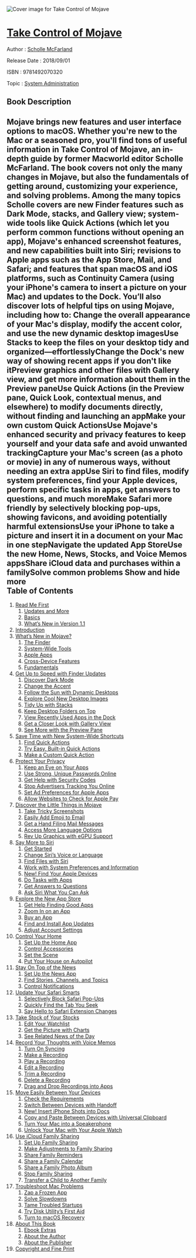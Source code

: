 ![Cover image for Take Control of Mojave](https://imgdetail.ebookreading.net/cover/cover/20200215/EB9781492070320.jpg)

[Take Control of Mojave](https://ebookreading.net/view/book/Take+Control+of+Mojave-EB9781492070320_1.html "Take Control of Mojave")
====================================================================================================================

Author : [Scholle McFarland](https://ebookreading.net/search/author/Scholle+McFarland)

Release Date : 2018/09/01

ISBN : 9781492070320

Topic : [System Administration](https://ebookreading.net/search/category/system-administration)

Book Description
-----------------

 Mojave brings new features and user interface options to macOS. Whether you're new to the Mac or a seasoned pro, you'll find tons of useful information in Take Control of Mojave, an in-depth guide by former Macworld editor Scholle McFarland. The book covers not only the many changes in Mojave, but also the fundamentals of getting around, customizing your experience, and solving problems.
Among the many topics Scholle covers are new Finder features such as Dark Mode, stacks, and Gallery view; system-wide tools like Quick Actions (which let you perform common functions without opening an app), Mojave's enhanced screenshot features, and new capabilities built into Siri; revisions to Apple apps such as the App Store, Mail, and Safari; and features that span macOS and iOS platforms, such as Continuity Camera (using your iPhone's camera to insert a picture on your Mac) and updates to the Dock.
You’ll also discover lots of helpful tips on using Mojave, including how to:
Change the overall appearance of your Mac's display, modify the accent color, and use the new dynamic desktop imagesUse Stacks to keep the files on your desktop tidy and organized—effortlesslyChange the Dock's new way of showing recent apps if you don't like itPreview graphics and other files with Gallery view, and get more information about them in the Preview paneUse Quick Actions (in the Preview pane, Quick Look, contextual menus, and elsewhere) to modify documents directly, without finding and launching an appMake your own custom Quick ActionsUse Mojave's enhanced security and privacy features to keep yourself and your data safe and avoid unwanted trackingCapture your Mac's screen (as a photo or movie) in any of numerous ways, without needing an extra appUse Siri to find files, modify system preferences, find your Apple devices, perform specific tasks in apps, get answers to questions, and much moreMake Safari more friendly by selectively blocking pop-ups, showing favicons, and avoiding potentially harmful extensionsUse your iPhone to take a picture and insert it in a document on your Mac in one stepNavigate the updated App StoreUse the new Home, News, Stocks, and Voice Memos appsShare iCloud data and purchases within a familySolve common problems        Show and hide more                
Table of Contents
-----------------

1. [Read Me First](https://ebookreading.net/view/book/Take+Control+of+Mojave-EB9781492070320_4.html#ReadMeFirst)
    1. [Updates and More](https://ebookreading.net/view/book/Take+Control+of+Mojave-EB9781492070320_4.html#UpdatesandMore)
    1. [Basics](https://ebookreading.net/view/book/Take+Control+of+Mojave-EB9781492070320_4.html#Basics)
    1. [What’s New in Version 1.1](https://ebookreading.net/view/book/Take+Control+of+Mojave-EB9781492070320_4.html#WhatsNewinVersion11)
1. [Introduction](https://ebookreading.net/view/book/Take+Control+of+Mojave-EB9781492070320_5.html#Introduction)
1. [What’s New in Mojave?](https://ebookreading.net/view/book/Take+Control+of+Mojave-EB9781492070320_6.html#WhatsNewinMojave)
    1. [The Finder](https://ebookreading.net/view/book/Take+Control+of+Mojave-EB9781492070320_6.html#TheFinder)
    1. [System-Wide Tools](https://ebookreading.net/view/book/Take+Control+of+Mojave-EB9781492070320_6.html#SystemWideTools)
    1. [Apple Apps](https://ebookreading.net/view/book/Take+Control+of+Mojave-EB9781492070320_6.html#AppleApps)
    1. [Cross-Device Features](https://ebookreading.net/view/book/Take+Control+of+Mojave-EB9781492070320_6.html#CrossDeviceFeatures)
    1. [Fundamentals](https://ebookreading.net/view/book/Take+Control+of+Mojave-EB9781492070320_6.html#Fundamentals)
1. [Get Up to Speed with Finder Updates](https://ebookreading.net/view/book/Take+Control+of+Mojave-EB9781492070320_7.html#GetUptoSpeedwithFin)
    1. [Discover Dark Mode](https://ebookreading.net/view/book/Take+Control+of+Mojave-EB9781492070320_7.html#DiscoverDarkMode)
    1. [Change the Accent](https://ebookreading.net/view/book/Take+Control+of+Mojave-EB9781492070320_7.html#ChangetheAccent)
    1. [Follow the Sun with Dynamic Desktops](https://ebookreading.net/view/book/Take+Control+of+Mojave-EB9781492070320_7.html#FollowtheSunwithDyn)
    1. [Explore Cool New Desktop Images](https://ebookreading.net/view/book/Take+Control+of+Mojave-EB9781492070320_7.html#ExploreCoolNewDeskt)
    1. [Tidy Up with Stacks](https://ebookreading.net/view/book/Take+Control+of+Mojave-EB9781492070320_7.html#TidyUpwithStacks)
    1. [Keep Desktop Folders on Top](https://ebookreading.net/view/book/Take+Control+of+Mojave-EB9781492070320_7.html#KeepDesktopFolderso)
    1. [View Recently Used Apps in the Dock](https://ebookreading.net/view/book/Take+Control+of+Mojave-EB9781492070320_7.html#ViewRecentlyUsedApp)
    1. [Get a Closer Look with Gallery View](https://ebookreading.net/view/book/Take+Control+of+Mojave-EB9781492070320_7.html#GetaCloserLookwithG)
    1. [See More with the Preview Pane](https://ebookreading.net/view/book/Take+Control+of+Mojave-EB9781492070320_7.html#SeeMorewiththePrevi)
1. [Save Time with New System-Wide Shortcuts](https://ebookreading.net/view/book/Take+Control+of+Mojave-EB9781492070320_8.html#SaveTimewithNewSyst)
    1. [Find Quick Actions](https://ebookreading.net/view/book/Take+Control+of+Mojave-EB9781492070320_8.html#FindQuickActions)
    1. [Try Easy, Built-in Quick Actions](https://ebookreading.net/view/book/Take+Control+of+Mojave-EB9781492070320_8.html#TryEasyBuiltinQuick)
    1. [Make a Custom Quick Action](https://ebookreading.net/view/book/Take+Control+of+Mojave-EB9781492070320_8.html#MakeaCustomQuickAct)
1. [Protect Your Privacy](https://ebookreading.net/view/book/Take+Control+of+Mojave-EB9781492070320_9.html#ProtectYourPrivacy)
    1. [Keep an Eye on Your Apps](https://ebookreading.net/view/book/Take+Control+of+Mojave-EB9781492070320_9.html#KeepanEyeonYourApps)
    1. [Use Strong, Unique Passwords Online](https://ebookreading.net/view/book/Take+Control+of+Mojave-EB9781492070320_9.html#UseStrongUniquePass)
    1. [Get Help with Security Codes](https://ebookreading.net/view/book/Take+Control+of+Mojave-EB9781492070320_9.html#GetHelpwithSecurity)
    1. [Stop Advertisers Tracking You Online](https://ebookreading.net/view/book/Take+Control+of+Mojave-EB9781492070320_9.html#StopAdvertisersTrac)
    1. [Set Ad Preferences for Apple Apps](https://ebookreading.net/view/book/Take+Control+of+Mojave-EB9781492070320_9.html#SetAdPreferencesfor)
    1. [Allow Websites to Check for Apple Pay](https://ebookreading.net/view/book/Take+Control+of+Mojave-EB9781492070320_9.html#AllowWebsitestoChec)
1. [Discover the Little Things in Mojave](https://ebookreading.net/view/book/Take+Control+of+Mojave-EB9781492070320_10.html#DiscovertheLittleTh)
    1. [Take Tricky Screenshots](https://ebookreading.net/view/book/Take+Control+of+Mojave-EB9781492070320_10.html#TakeTrickyScreensho)
    1. [Easily Add Emoji to Email](https://ebookreading.net/view/book/Take+Control+of+Mojave-EB9781492070320_10.html#EasilyAddEmojitoEma)
    1. [Get a Hand Filing Mail Messages](https://ebookreading.net/view/book/Take+Control+of+Mojave-EB9781492070320_10.html#GetaHandFilingMailM)
    1. [Access More Language Options](https://ebookreading.net/view/book/Take+Control+of+Mojave-EB9781492070320_10.html#AccessMoreLanguageO)
    1. [Rev Up Graphics with eGPU Support](https://ebookreading.net/view/book/Take+Control+of+Mojave-EB9781492070320_10.html#RevUpGraphicswitheG)
1. [Say More to Siri](https://ebookreading.net/view/book/Take+Control+of+Mojave-EB9781492070320_11.html#SayMoretoSiri)
    1. [Get Started](https://ebookreading.net/view/book/Take+Control+of+Mojave-EB9781492070320_11.html#GetStarted)
    1. [Change Siri’s Voice or Language](https://ebookreading.net/view/book/Take+Control+of+Mojave-EB9781492070320_11.html#ChangeSirisVoiceorL)
    1. [Find Files with Siri](https://ebookreading.net/view/book/Take+Control+of+Mojave-EB9781492070320_11.html#FindFileswithSiri)
    1. [Work with System Preferences and Information](https://ebookreading.net/view/book/Take+Control+of+Mojave-EB9781492070320_11.html#WorkwithSystemPrefe)
    1. [New! Find Your Apple Devices](https://ebookreading.net/view/book/Take+Control+of+Mojave-EB9781492070320_11.html#NewFindYourAppleDev)
    1. [Do Tasks with Apps](https://ebookreading.net/view/book/Take+Control+of+Mojave-EB9781492070320_11.html#DoTaskswithApps)
    1. [Get Answers to Questions](https://ebookreading.net/view/book/Take+Control+of+Mojave-EB9781492070320_11.html#GetAnswerstoQuestio)
    1. [Ask Siri What You Can Ask](https://ebookreading.net/view/book/Take+Control+of+Mojave-EB9781492070320_11.html#AskSiriWhatYouCanAs)
1. [Explore the New App Store](https://ebookreading.net/view/book/Take+Control+of+Mojave-EB9781492070320_12.html#ExploretheNewAppSto)
    1. [Get Help Finding Good Apps](https://ebookreading.net/view/book/Take+Control+of+Mojave-EB9781492070320_12.html#GetHelpFindingGoodA)
    1. [Zoom In on an App](https://ebookreading.net/view/book/Take+Control+of+Mojave-EB9781492070320_12.html#ZoomInonanApp)
    1. [Buy an App](https://ebookreading.net/view/book/Take+Control+of+Mojave-EB9781492070320_12.html#BuyanApp)
    1. [Find and Install App Updates](https://ebookreading.net/view/book/Take+Control+of+Mojave-EB9781492070320_12.html#FindandInstallAppUp)
    1. [Adjust Account Settings](https://ebookreading.net/view/book/Take+Control+of+Mojave-EB9781492070320_12.html#AdjustAccountSettin)
1. [Control Your Home](https://ebookreading.net/view/book/Take+Control+of+Mojave-EB9781492070320_13.html#ControlYourHome)
    1. [Set Up the Home App](https://ebookreading.net/view/book/Take+Control+of+Mojave-EB9781492070320_13.html#SetUptheHomeApp)
    1. [Control Accessories](https://ebookreading.net/view/book/Take+Control+of+Mojave-EB9781492070320_13.html#ControlAccessories)
    1. [Set the Scene](https://ebookreading.net/view/book/Take+Control+of+Mojave-EB9781492070320_13.html#SettheScene)
    1. [Put Your House on Autopilot](https://ebookreading.net/view/book/Take+Control+of+Mojave-EB9781492070320_13.html#PutYourHouseonAutop)
1. [Stay On Top of the News](https://ebookreading.net/view/book/Take+Control+of+Mojave-EB9781492070320_14.html#StayOnTopoftheNews)
    1. [Set Up the News App](https://ebookreading.net/view/book/Take+Control+of+Mojave-EB9781492070320_14.html#SetUptheNewsApp)
    1. [Find Stories, Channels, and Topics](https://ebookreading.net/view/book/Take+Control+of+Mojave-EB9781492070320_14.html#FindStoriesChannels)
    1. [Control Notifications](https://ebookreading.net/view/book/Take+Control+of+Mojave-EB9781492070320_14.html#ControlNotification)
1. [Update Your Safari Smarts](https://ebookreading.net/view/book/Take+Control+of+Mojave-EB9781492070320_15.html#UpdateYourSafariSma)
    1. [Selectively Block Safari Pop-Ups](https://ebookreading.net/view/book/Take+Control+of+Mojave-EB9781492070320_15.html#SelectivelyBlockSaf)
    1. [Quickly Find the Tab You Seek](https://ebookreading.net/view/book/Take+Control+of+Mojave-EB9781492070320_15.html#QuicklyFindtheTabYo)
    1. [Say Hello to Safari Extension Changes](https://ebookreading.net/view/book/Take+Control+of+Mojave-EB9781492070320_15.html#SayHellotoSafariExt)
1. [Take Stock of Your Stocks](https://ebookreading.net/view/book/Take+Control+of+Mojave-EB9781492070320_16.html#TakeStockofYourStoc)
    1. [Edit Your Watchlist](https://ebookreading.net/view/book/Take+Control+of+Mojave-EB9781492070320_16.html#EditYourWatchlist)
    1. [Get the Picture with Charts](https://ebookreading.net/view/book/Take+Control+of+Mojave-EB9781492070320_16.html#GetthePicturewithCh)
    1. [See Related News of the Day](https://ebookreading.net/view/book/Take+Control+of+Mojave-EB9781492070320_16.html#SeeRelatedNewsofthe)
1. [Record Your Thoughts with Voice Memos](https://ebookreading.net/view/book/Take+Control+of+Mojave-EB9781492070320_17.html#RecordYourThoughtsw)
    1. [Turn On Syncing](https://ebookreading.net/view/book/Take+Control+of+Mojave-EB9781492070320_17.html#TurnOnSyncing)
    1. [Make a Recording](https://ebookreading.net/view/book/Take+Control+of+Mojave-EB9781492070320_17.html#MakeaRecording)
    1. [Play a Recording](https://ebookreading.net/view/book/Take+Control+of+Mojave-EB9781492070320_17.html#PlayaRecording)
    1. [Edit a Recording](https://ebookreading.net/view/book/Take+Control+of+Mojave-EB9781492070320_17.html#EditaRecording)
    1. [Trim a Recording](https://ebookreading.net/view/book/Take+Control+of+Mojave-EB9781492070320_17.html#TrimaRecording)
    1. [Delete a Recording](https://ebookreading.net/view/book/Take+Control+of+Mojave-EB9781492070320_17.html#DeleteaRecording)
    1. [Drag and Drop Recordings into Apps](https://ebookreading.net/view/book/Take+Control+of+Mojave-EB9781492070320_17.html#DragandDropRecordin)
1. [Move Easily Between Your Devices](https://ebookreading.net/view/book/Take+Control+of+Mojave-EB9781492070320_18.html#MoveEasilyBetweenYo)
    1. [Check the Requirements](https://ebookreading.net/view/book/Take+Control+of+Mojave-EB9781492070320_18.html#ChecktheRequirement)
    1. [Switch Between Devices with Handoff](https://ebookreading.net/view/book/Take+Control+of+Mojave-EB9781492070320_18.html#SwitchBetweenDevice)
    1. [New! Insert iPhone Shots into Docs](https://ebookreading.net/view/book/Take+Control+of+Mojave-EB9781492070320_18.html#NewInsertiPhoneShot)
    1. [Copy and Paste Between Devices with Universal Clipboard](https://ebookreading.net/view/book/Take+Control+of+Mojave-EB9781492070320_18.html#CopyandPasteBetween)
    1. [Turn Your Mac into a Speakerphone](https://ebookreading.net/view/book/Take+Control+of+Mojave-EB9781492070320_18.html#TurnYourMacintoaSpe)
    1. [Unlock Your Mac with Your Apple Watch](https://ebookreading.net/view/book/Take+Control+of+Mojave-EB9781492070320_18.html#UnlockYourMacwithYo)
1. [Use iCloud Family Sharing](https://ebookreading.net/view/book/Take+Control+of+Mojave-EB9781492070320_19.html#UseiCloudFamilyShar)
    1. [Set Up Family Sharing](https://ebookreading.net/view/book/Take+Control+of+Mojave-EB9781492070320_19.html#SetUpFamilySharing)
    1. [Make Adjustments to Family Sharing](https://ebookreading.net/view/book/Take+Control+of+Mojave-EB9781492070320_19.html#MakeAdjustmentstoFa)
    1. [Share Family Reminders](https://ebookreading.net/view/book/Take+Control+of+Mojave-EB9781492070320_19.html#ShareFamilyReminder)
    1. [Share a Family Calendar](https://ebookreading.net/view/book/Take+Control+of+Mojave-EB9781492070320_19.html#ShareaFamilyCalenda)
    1. [Share a Family Photo Album](https://ebookreading.net/view/book/Take+Control+of+Mojave-EB9781492070320_19.html#ShareaFamilyPhotoAl)
    1. [Stop Family Sharing](https://ebookreading.net/view/book/Take+Control+of+Mojave-EB9781492070320_19.html#StopFamilySharing)
    1. [Transfer a Child to Another Family](https://ebookreading.net/view/book/Take+Control+of+Mojave-EB9781492070320_19.html#TransferaChildtoAno)
1. [Troubleshoot Mac Problems](https://ebookreading.net/view/book/Take+Control+of+Mojave-EB9781492070320_20.html#TroubleshootMacProb)
    1. [Zap a Frozen App](https://ebookreading.net/view/book/Take+Control+of+Mojave-EB9781492070320_20.html#ZapaFrozenApp)
    1. [Solve Slowdowns](https://ebookreading.net/view/book/Take+Control+of+Mojave-EB9781492070320_20.html#SolveSlowdowns)
    1. [Tame Troubled Startups](https://ebookreading.net/view/book/Take+Control+of+Mojave-EB9781492070320_20.html#TameTroubledStartup)
    1. [Try Disk Utility’s First Aid](https://ebookreading.net/view/book/Take+Control+of+Mojave-EB9781492070320_20.html#TryDiskUtilitysFirs)
    1. [Turn to macOS Recovery](https://ebookreading.net/view/book/Take+Control+of+Mojave-EB9781492070320_20.html#TurntomacOSRecovery)
1. [About This Book](https://ebookreading.net/view/book/Take+Control+of+Mojave-EB9781492070320_21.html#AboutThisBook)
    1. [Ebook Extras](https://ebookreading.net/view/book/Take+Control+of+Mojave-EB9781492070320_21.html#EbookExtras)
    1. [About the Author](https://ebookreading.net/view/book/Take+Control+of+Mojave-EB9781492070320_21.html#AbouttheAuthor)
    1. [About the Publisher](https://ebookreading.net/view/book/Take+Control+of+Mojave-EB9781492070320_21.html#AboutthePublisher)
1. [Copyright and Fine Print](https://ebookreading.net/view/book/Take+Control+of+Mojave-EB9781492070320_22.html#CopyrightandFinePri)
